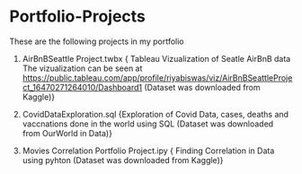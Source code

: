 # Portfolio-Projects
These are the following projects in my portfolio

1. AirBnBSeattle Project.twbx {
     Tableau Vizualization of Seatle AirBnB data
     The vizualization can be seen at https://public.tableau.com/app/profile/riyabiswas/viz/AirBnBSeattleProject_16470271264010/Dashboard1
     (Dataset was downloaded from Kaggle)}

2. CovidDataExploration.sql
     {Exploration of Covid Data, cases, deaths and vaccnations done in the world using SQL
     (Dataset was downloaded from OurWorld in Data)}

3. Movies Correlation Portfolio Project.ipy
     { Finding Correlation in Data using pyhton
      (Dataset was downloaded from Kaggle)}
